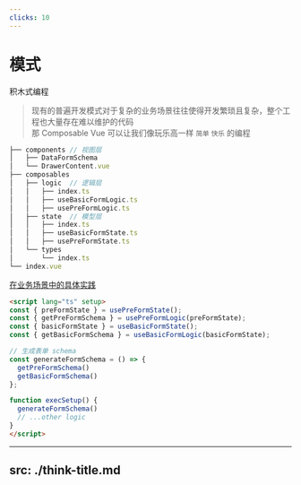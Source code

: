 ```yaml
---
clicks: 10
---
```


# 模式
积木式编程

> 现有的普遍开发模式对于复杂的业务场景往往使得开发繁琐且复杂，整个工程也大量存在难以维护的代码<br>
> 那 Composable Vue 可以让我们像玩乐高一样 `简单` `快乐` 的编程

<div class="grid grid-cols-2 gap-x-4">

<div>

```ts {0|all|1-3|5-8|9-12|8,12|7,11|0|0|all} {at: 0}
├── components // 视图层
│   ├── DataFormSchema
│   └── DrawerContent.vue
├── composables
│   ├── logic  // 逻辑层
│   │   ├── index.ts
│   │   ├── useBasicFormLogic.ts
│   │   ├── usePreFormLogic.ts
│   ├── state  // 模型层
│   │   ├── index.ts
│   │   ├── useBasicFormState.ts
│   │   ├── usePreFormState.ts
│   └── types
│       └── index.ts
└── index.vue
```

<div v-click="10" class="">
  <a class="no-underline" href="https://git.dustess.com/dustess-f2e/crm-groups/scrm-manage-salechance/-/tree/master-yangqy/src/components/add-or-edit-sale-chance-new" target="_blank">在业务场景中的具体实践</a>
  <a class="no-underline" href="https://vscode.dev/github/Muzlin/talks" target="_blank">
    <ri-github-line class="opacity-50 ml-3 color"/>
  </a>
</div>

</div>

```html {0|0|0|0|0|2,3|4,5|6-11|13-16|all} {at: 0}
<script lang="ts" setup>
const { preFormState } = usePreFormState();
const { getPreFormSchema } = usePreFormLogic(preFormState);
const { basicFormState } = useBasicFormState();
const { getBasicFormSchema } = useBasicFormLogic(basicFormState);

// 生成表单 schema
const generateFormSchema = () => {
  getPreFormSchema()
  getBasicFormSchema()
};

function execSetup() {
  generateFormSchema()
  // ...other logic
}
</script>
```

</div>

<style>
  .slidev-layout a, .color {
    border: none;
    color: #3AB9A4;
  }
</style>

---
src: ./think-title.md
---
